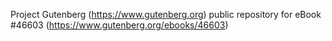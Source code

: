 Project Gutenberg (https://www.gutenberg.org) public repository for eBook #46603 (https://www.gutenberg.org/ebooks/46603)
